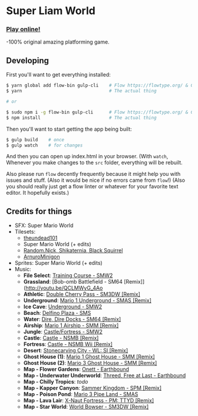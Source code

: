 # Super Liam World
### [Play online!](https://liam4.github.io/slw)

-100% original amazing platforming game.

## Developing

First you'll want to get everything installed:

```bash
$ yarn global add flow-bin gulp-cli    # Flow https://flowtype.org/ & Gulp
$ yarn                                 # The actual thing

# or

$ sudo npm i -g flow-bin gulp-cli      # Flow https://flowtype.org/ & Gulp
$ npm install                          # The actual thing
```

Then you'll want to start getting the app being built:

```bash
$ gulp build    # once
$ gulp watch    # for changes
```

And then you can open up index.html in your browser. (With `watch`, Whenever you make changes to the `src` folder, everything will be rebuilt.

Also please run `flow` decently frequently because it might help you with issues and stuff. (Also it would be nice if no errors came from `flow`!) (Also you should really just get a flow linter or whatever for your favorite text editor. It hopefully exists.)

## Credits for things
* SFX: Super Mario World
* Tilesets:
  - [theundead101](http://www.mfgg.net/index.php?act=user&param=09&uid=13240)
  - Super Mario World (+ edits)
  - [Random.Nick, Shikaternia, Black Squirrel](http://www.mfgg.net/index.php?act=resdb&param=02&c=1&id=31511)
  - [ArnuroMinigon](http://www.mfgg.net/index.php?act=resdb&param=02&c=1&id=33168)
* Sprites: Super Mario World (+ edits)
* Music:
  - **File Select**: [Training Course - SMW2](http://youtu.be/99jtEbwxI9Y)
  - **Grassland**: [Bob-omb Battlefield - SM64 [Remix]](http://youtu.be/QCLMWyG_4Ao
  - **Athletic**: [Double Cherry Pass - SM3DW [Remix]](http://youtu.be/vsi35tBqdAE)
  - **Underground**: [Mario 1 Underground - SMAS [Remix]](http://youtu.be/ntVfeFSKwPA)
  - **Ice Cave**: [Underground - SMW2](http://youtu.be/8RtLhXibDfA)
  - **Beach**: [Delfino Plaza - SMS](http://youtu.be/A6KvY5QuP-k)
  - **Water**: [Dire, Dire Docks - SM64 [Remix]](http://youtu.be/HvpsMOHqPFI)
  - **Airship**: [Mario 1 Airship - SMM [Remix]](http://youtu.be/-qvBbXY8Z-4)
  - **Jungle**: [Castle/Fortress - SMW2](http://youtu.be/SAlAGoWCJ4g)
  - **Castle**: [Castle - NSMB [Remix]](http://youtu.be/XksIX7fZYuM)
  - **Fortress**: [Castle - NSMB Wii [Remix]](http://youtu.be/S6A6R-p_XsQ)
  - **Desert**: [Stonecarving City - WL: SI [Remix]](http://youtu.be/H7Bs3ezKs-c)
  - **Ghost House (1)**: [Mario 1 Ghost House - SMM [Remix]](http://youtu.be/YJTEGiWn3XU)
  - **Ghost House (2)**: [Mario 3 Ghost House - SMM [Remix]](http://youtu.be/TFDF0hz1yek)
  - **Map - Flower Gardens**: [Onett - Earthbound](http://youtu.be/3jtnGr1Y9ws)
  - **Map - Underwater Underworld**: [Threed, Free at Last - Earthbound](http://youtu.be/n6NtKgmektI)
  - **Map - Chilly Tropics**: _todo_
  - **Map - Kapper Canyon**: [Sammer Kingdom - SPM [Remix]](http://youtu.be/26czdXE0AAM)
  - **Map - Poison Pond**: [Mario 3 Pipe Land - SMAS](http://youtu.be/G4rrefSgjO0)
  - **Map - Lava Lair**: [X-Naut Fortress - PM: TTYD [Remix]](http://youtu.be/-49neEQRUzc)
  - **Map - Star World**: [World Bowser - SM3DW [Remix]](http://youtu.be/soHWZeVTx_A)
